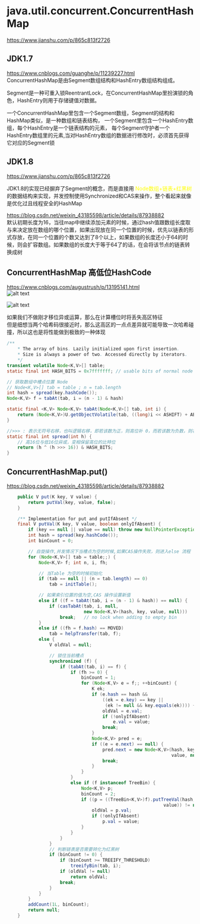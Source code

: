 # java.util.concurrent.ConcurrentHashMap
https://www.jianshu.com/p/865c813f2726

## JDK1.7
https://www.cnblogs.com/guanghe/p/11239227.html  
ConcurrentHashMap是由Segment数组结构和HashEntry数组结构组成。

Segment是一种可重入锁ReentrantLock，在ConcurrentHashMap里扮演锁的角色，HashEntry则用于存储键值对数据。

一个ConcurrentHashMap里包含一个Segment数组，Segment的结构和HashMap类似，是一种数组和链表结构， 一个Segment里包含一个HashEntry数组，每个HashEntry是一个链表结构的元素， 每个Segment守护者一个HashEntry数组里的元素,当对HashEntry数组的数据进行修改时，必须首先获得它对应的Segment锁

## JDK1.8
https://www.jianshu.com/p/865c813f2726

JDK1.8的实现已经摒弃了Segment的概念，而是直接用 <font color='yellow'> Node数组+链表+红黑树 </font> 的数据结构来实现，并发控制使用Synchronized和CAS来操作，整个看起来就像是优化过且线程安全的HashMap

https://blog.csdn.net/weixin_43185598/article/details/87938882  
默认初期长度为16，当往map中继续添加元素的时候，通过hash值跟数组长度取与来决定放在数组的哪个位置，如果出现放在同一个位置的时候，优先以链表的形式存放，在同一个位置的个数又达到了8个以上，如果数组的长度还小于64的时候，则会扩容数组。如果数组的长度大于等于64了的话，在会将该节点的链表转换成树

## ConcurrentHashMap 高低位HashCode
https://www.cnblogs.com/augustrush/p/13195141.html  
![alt text](https://img2020.cnblogs.com/blog/1600176/202006/1600176-20200626152301127-594134949.png "title")

![alt text](https://img2020.cnblogs.com/blog/1600176/202006/1600176-20200626152330839-628443655.png "title")

如果我们不做刚才移位异或运算，那么在计算槽位时将丢失高区特征  
但是细想当两个哈希码很接近时，那么这高区的一点点差异就可能导致一次哈希碰撞，所以这也是将性能做到极致的一种体现

```java
/**
    * The array of bins. Lazily initialized upon first insertion.
    * Size is always a power of two. Accessed directly by iterators.
    */
transient volatile Node<K,V>[] table;
static final int HASH_BITS = 0x7fffffff; // usable bits of normal node hash

// 获取数组中槽点位置 Node
// Node<K,V>[] tab = table ; n = tab.length
int hash = spread(key.hashCode());
Node<K,V> f = tabAt(tab, i = (n - 1) & hash)

static final <K,V> Node<K,V> tabAt(Node<K,V>[] tab, int i) {
    return (Node<K,V>)U.getObjectVolatile(tab, ((long)i << ASHIFT) + ABASE);
}

//>>> : 表示无符号右移，也叫逻辑右移，即若该数为正，则高位补 0，而若该数为负数，则右移后高位同样补 0
static final int spread(int h) {
    // 高16位与低16位异或，变相保留高位的比特位
    return (h ^ (h >>> 16)) & HASH_BITS;
}
```

## ConcurrentHashMap.put()
https://blog.csdn.net/weixin_43185598/article/details/87938882  
```java
    public V put(K key, V value) {
        return putVal(key, value, false);
    }

    /** Implementation for put and putIfAbsent */
    final V putVal(K key, V value, boolean onlyIfAbsent) {
        if (key == null || value == null) throw new NullPointerException();
        int hash = spread(key.hashCode());
        int binCount = 0;

        // 自旋操作,并发情况下当槽点为空的时候,如果CAS操作失败，则进入else 流程
        for (Node<K,V>[] tab = table;;) {
            Node<K,V> f; int n, i, fh;

            // 当Table 为空的时候初始化
            if (tab == null || (n = tab.length) == 0)
                tab = initTable();

            // 如果索引位置的值为空,CAS 操作设置新值
            else if ((f = tabAt(tab, i = (n - 1) & hash)) == null) {
                if (casTabAt(tab, i, null,
                             new Node<K,V>(hash, key, value, null)))
                    break;   // no lock when adding to empty bin
            }
            else if ((fh = f.hash) == MOVED)
                tab = helpTransfer(tab, f);
            else {
                V oldVal = null;

                // 锁住当前槽点
                synchronized (f) {
                    if (tabAt(tab, i) == f) {
                        if (fh >= 0) {
                            binCount = 1;
                            for (Node<K,V> e = f;; ++binCount) {
                                K ek;
                                if (e.hash == hash &&
                                    ((ek = e.key) == key ||
                                     (ek != null && key.equals(ek)))) {
                                    oldVal = e.val;
                                    if (!onlyIfAbsent)
                                        e.val = value;
                                    break;
                                }
                                Node<K,V> pred = e;
                                if ((e = e.next) == null) {
                                    pred.next = new Node<K,V>(hash, key,
                                                              value, null);
                                    break;
                                }
                            }
                        }
                        else if (f instanceof TreeBin) {
                            Node<K,V> p;
                            binCount = 2;
                            if ((p = ((TreeBin<K,V>)f).putTreeVal(hash, key,
                                                           value)) != null) {
                                oldVal = p.val;
                                if (!onlyIfAbsent)
                                    p.val = value;
                            }
                        }
                    }
                }
                // 判断链表是否需要转化为红黑树
                if (binCount != 0) {
                    if (binCount >= TREEIFY_THRESHOLD)
                        treeifyBin(tab, i);
                    if (oldVal != null)
                        return oldVal;
                    break;
                }
            }
        }
        addCount(1L, binCount);
        return null;
    }
```